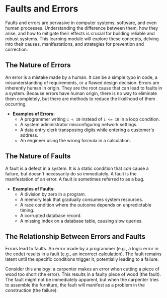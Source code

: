 # Faults and Errors

Faults and errors are pervasive in computer systems, software, and even human processes. Understanding the difference between them, how they arise, and how to mitigate their effects is crucial for building reliable and robust systems. This learning module will explore these concepts, delving into their causes, manifestations, and strategies for prevention and correction.

## The Nature of Errors

An error is a mistake made by a human. It can be a simple typo in code, a misunderstanding of requirements, or a flawed design decision. Errors are inherently human in origin. They are the root cause that can lead to faults in a system. Because errors have human origin, there is no way to eliminate them completely, but there are methods to reduce the likelihood of them occurring.

*   **Examples of Errors:**
    *   A programmer writing `i < 10` instead of `i <= 10` in a loop condition.
    *   A system administrator misconfiguring network settings.
    *   A data entry clerk transposing digits while entering a customer's address.
    *   An engineer using the wrong formula in a calculation.

## The Nature of Faults

A fault is a defect in a system. It is a static condition that *can* cause a failure, but doesn't necessarily do so immediately. A fault is the manifestation of an error. A fault is sometimes referred to as a bug.

*   **Examples of Faults:**
    *   A division by zero in a program.
    *   A memory leak that gradually consumes system resources.
    *   A race condition where the outcome depends on unpredictable timing.
    *   A corrupted database record.
    *   A missing index on a database table, causing slow queries.

## The Relationship Between Errors and Faults

Errors lead to faults. An error made by a programmer (e.g., a logic error in the code) results in a fault (e.g., an incorrect calculation). The fault remains latent until the specific conditions trigger it, potentially leading to a failure.

Consider this analogy: a carpenter makes an error when cutting a piece of wood too short (the error). This results in a faulty piece of wood (the fault). The fault might not be immediately apparent, but when the carpenter tries to assemble the furniture, the fault will manifest as a problem in the construction (the failure).

##